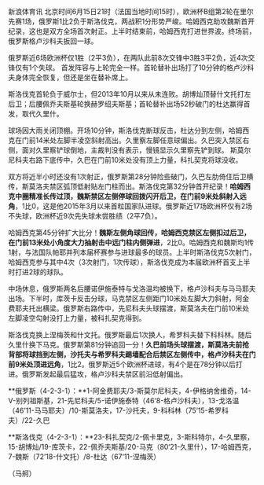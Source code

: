 
新浪体育讯
北京时间6月15日21时（法国当地时间15时），欧洲杯B组第2轮在里尔先赛1场，俄罗斯1比2负于斯洛伐克，两战积1分形势严峻。哈姆西克助攻魏斯首开纪录，这也是双方全场首次射正。上半时结束前，哈姆西克打进世界波。终场前，俄罗斯格卢沙科夫扳回一球。


俄罗斯近6场欧洲杯仅1胜（2平3负），在两队此前8次交锋中3胜3平2负，近4次交锋仅有1个失球。
首发阵容与上轮完全一样。首轮替补出场打了10分钟的格卢沙科夫身体完全恢复，但还是坐在替补席上。


斯洛伐克首轮负于威尔士，但2013年10月以来从未连败。胡博灿顶替什文托打左后卫；后腰佩乔夫斯基轮换赫罗绍夫斯基；首轮替补出场52秒破门的杜达赢得首发，取代久里什。

球场因大雨关闭顶棚。开场10分钟，斯洛伐克断球反击，杜达分到左侧，哈姆西克在门前14米处左脚半凌空斜射高出。久里察左脚任意球偏出。久巴突入禁区右侧，面对久里察铲球倒地，主裁判没有表示，慢镜显示久里察先铲到球。
斯莫尔尼科夫右路下底传中，久巴在门前10米处没有顶上力量，科扎契克将球没收。

双方将近半小时还没有1次射正，俄罗斯第28分钟险些破门，久巴左肋倚住后卫横传，斯莫洛夫禁区弧顶低射贴左门柱而出。斯洛伐克第32分钟首开纪录！**哈姆西克中圈精准长传过顶，魏斯禁区左侧停球回拨闪开后卫，在门前9米处斜射入远角**，1比0，这是他2015年3月以来首粒国家队进球。俄罗斯近17场欧洲杯仅有2场不失球，欧洲杯近9次先失球未尝胜绩（2平7负）。


哈姆西克第45分钟扩大比分！**魏斯左侧角球回传，哈姆西克禁区左侧扣过后卫，在门前13米处小角度大力抽射击中远门柱内侧弹进**，2比0。哈姆西克和魏斯均1传1射，与法国队帕耶并列本届杯赛参与进球最多的球员。上半时斯洛伐克5次射门，哈姆西克参与其中4次（3次射门，1次传球），斯洛伐克成为本届欧洲杯首支上半时打进2球的球队。


中场休息，俄罗斯两名后腰诺伊施泰特与戈洛温均被换下，格卢沙科夫与马马耶夫出场。下半时，库茨卡反击分球，马克禁区左侧距门10米处左脚大力斜射，阿金费耶夫托出横梁。俄罗斯右路传中，先尼科夫头球摆渡，斯莫洛夫在门前10米处左脚凌空勾射没打上力量，被科扎契克得到。


斯洛伐克换上涅梅茨和什文托。俄罗斯最后1次换人，希罗科夫替下科科林。随后久里什换下马克。俄罗斯第81分钟追回一分！**久巴前场头球摆渡，斯莫洛夫前抢背部将球挡到左侧，沙托夫与希罗科夫踢墙配合后禁区左侧传中，格卢沙科夫在门前9米处顶进远角**，1比2。俄罗斯近5个欧洲杯进球，有4个是在78分钟以后打进。俄罗斯发起最后猛攻，格卢沙科夫禁区前沿低射偏出。


**俄罗斯（4-2-3-1）：**1-阿金费耶夫/3-斯莫尔尼科夫，4-伊格纳舍维奇，14-V-别列祖斯基，21-先尼科夫/5-诺伊施泰特（46‘8-格卢沙科夫），13-戈洛温（46’11-马马耶夫）/10-斯莫洛夫，17-沙托夫，9-科科林（75‘15-希罗科夫）/22-久巴

**斯洛伐克（4-2-3-1）：**23-科扎契克/2-佩卡里克，3-斯科特尔，4-久里察，15-胡博灿/19-库茨卡，22-佩乔夫斯基/20-马克（80‘21-久里什），17-哈姆西克，7-魏斯（72’18-什文托）/8-杜达（67‘11-涅梅茨）

（马舸）

